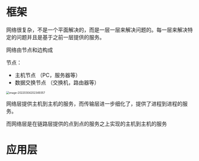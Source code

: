 # 框架



网络很复杂，不是一个平面解决的，而是一层一层来解决问题的。每一层来解决特定的问题并且是基于之前一层提供的服务。

网络由节点和边构成



节点：

- 主机节点 （PC，服务器等）
- 数据交换节点  （交换机，路由器等）

<img src="/Users/lyle/Library/Application Support/typora-user-images/image-20220304202349357.png" alt="image-20220304202349357" style="zoom:50%;" />



网络层提供主机到主机的服务，而传输层进一步细化了，提供了进程到进程的服务。

而网络层是在链路层提供的点到点的服务之上实现的主机到主机的服务







# 应用层

